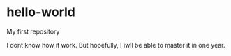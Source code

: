 # hello-world
My first repository

I dont know how it work. But hopefully, I iwll be able to master it in one year.
